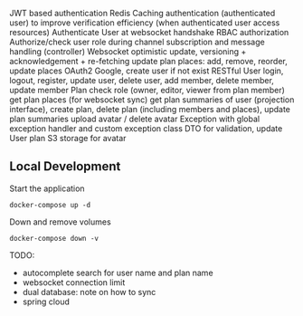 JWT based authentication
    Redis Caching authentication (authenticated user) to improve verification efficiency (when authenticated user access resources)
    Authenticate User at websocket handshake
RBAC authorization
    Authorize/check user role during channel subscription and message handling (controller)
Websocket
    optimistic update, versioning + acknowledgement + re-fetching
    update plan places: add, remove, reorder, update places
OAuth2
    Google, create user if not exist
RESTful
    User
        login, logout, register, update user, delete user, add member, delete member, update member
    Plan
        check role (owner, editor, viewer from plan member)
        get plan places (for websocket sync)
        get plan summaries of user (projection interface), create plan, delete plan (including members and places), update plan summaries
        upload avatar / delete avatar
Exception with global exception handler and custom exception class
DTO for validation, update
    User
    plan
S3 storage for avatar

## Local Development
Start the application
```
docker-compose up -d
```

Down and remove volumes
```
docker-compose down -v
```

TODO:
- autocomplete search for user name and plan name
- websocket connection limit
- dual database: note on how to sync
- spring cloud

